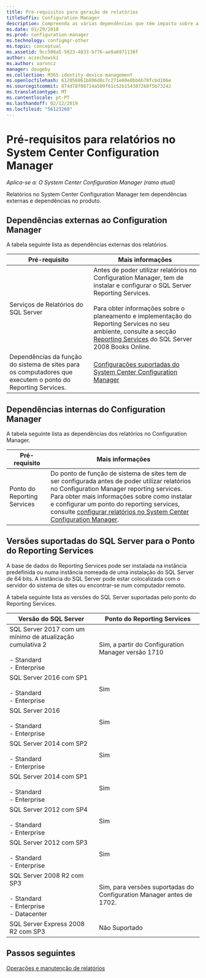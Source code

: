 ```yaml
---
title: Pré-requisitos para geração de relatórios
titleSuffix: Configuration Manager
description: Compreenda as várias dependências que têm impacto sobre a utilização de relatórios no System Center Configuration Manager.
ms.date: 01/29/2018
ms.prod: configuration-manager
ms.technology: configmgr-other
ms.topic: conceptual
ms.assetid: 9cc508a5-5023-4833-b776-ae9a6971138f
author: aczechowski
ms.author: aaroncz
manager: dougeby
ms.collection: M365-identity-device-management
ms.openlocfilehash: 612056861b896d8c7c271e60e0bb6b78fcbd106e
ms.sourcegitcommit: 874d78f08714a509f61c52b154387268f5b73242
ms.translationtype: MT
ms.contentlocale: pt-PT
ms.lasthandoff: 02/12/2019
ms.locfileid: "56123268"
---
```

# <a name="prerequisites-for-reporting-in-system-center-configuration-manager"></a>Pré-requisitos para relatórios no System Center Configuration Manager

*Aplica-se a: O System Center Configuration Manager (ramo atual)*

Relatórios no System Center Configuration Manager tem dependências externas e dependências no produto.  

## <a name="dependencies-external-to-configuration-manager"></a>Dependências externas ao Configuration Manager  
 A tabela seguinte lista as dependências externas dos relatórios.  

|Pré-requisito|Mais informações|  
|------------------|----------------------|  
|Serviços de Relatórios do SQL Server|Antes de poder utilizar relatórios no Configuration Manager, tem de instalar e configurar o SQL Server Reporting Services.<br /><br /> Para obter informações sobre o planeamento e implementação do Reporting Services no seu ambiente, consulte a secção [Reporting Services](http://go.microsoft.com/fwlink/p/?LinkId=212032) do SQL Server 2008 Books Online.|  
|Dependências da função do sistema de sites para os computadores que executem o ponto do Reporting Services.|[Configurações suportadas do System Center Configuration Manager](../../../core/plan-design/configs/supported-configurations.md)|  

## <a name="dependencies-internal-to-configuration-manager"></a>Dependências internas do Configuration Manager  
 A tabela seguinte lista as dependências dos relatórios no Configuration Manager.  

|Pré-requisito|Mais informações|  
|------------------|----------------------|  
|Ponto do Reporting Services|Do ponto de função de sistema de sites tem de ser configurada antes de poder utilizar relatórios no Configuration Manager reporting services. Para obter mais informações sobre como instalar e configurar um ponto do reporting services, consulte [configurar relatórios no System Center Configuration Manager](../../../core/servers/manage/configuring-reporting.md).|  

## <a name="supported-sql-server-versions-for-the-reporting-services-point"></a>Versões suportadas do SQL Server para o Ponto do Reporting Services  
 A base de dados do Reporting Services pode ser instalada na instância predefinida ou numa instância nomeada de uma instalação do SQL Server de 64 bits. A instância do SQL Server pode estar colocalizada com o servidor do sistema de sites ou encontrar-se num computador remoto.  

 A tabela seguinte lista as versões do SQL Server suportadas pelo ponto do Reporting Services.  

|Versão do SQL Server|Ponto do Reporting Services|  
|------------------------|------------------------------|
|SQL Server 2017 com um mínimo de atualização cumulativa 2<br /><br /> -   Standard<br />-   Enterprise|Sim, a partir do Configuration Manager versão 1710|  
|SQL Server 2016 com SP1<br /><br /> -   Standard<br />-   Enterprise|Sim| 
|SQL Server 2016<br /><br /> -   Standard<br />-   Enterprise|Sim|
|SQL Server 2014 com SP2<br /><br /> -   Standard<br />-   Enterprise|Sim|
|SQL Server 2014 com SP1<br /><br /> -   Standard<br />-   Enterprise|Sim|
|SQL Server 2012 com SP4 <br /><br /> -   Standard<br />-   Enterprise|Sim|  
|SQL Server 2012 com SP3 <br /><br /> -   Standard<br />-   Enterprise|Sim|  
|SQL Server 2008 R2 com SP3<br /><br /> -   Standard<br />-   Enterprise<br />-   Datacenter|Sim, para versões suportadas do Configuration Manager antes de 1702.|  
|SQL Server Express 2008 R2 com SP3|Não Suportado| 




## <a name="next-steps"></a>Passos seguintes
[Operações e manutenção de relatórios](operations-and-maintenance-for-reporting.md)
